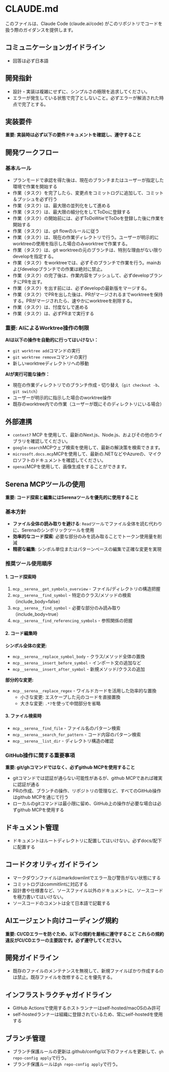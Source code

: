 # CLAUDE.md

このファイルは、Claude Code (claude.ai/code) がこのリポジトリでコードを扱う際のガイダンスを提供します。

## コミュニケーションガイドライン

- 回答は必ず日本語

## 開発指針

- 設計・実装は複雑にせずに、シンプルさの極限を追求してください。
- エラーが発生している状態で完了としないこと。必ずエラーが解消された時点で完了とする。

## 実装要件

**重要: 実装時は必ず以下の要件ドキュメントを確認し、遵守すること**

## 開発ワークフロー

### 基本ルール

- プランモードで承認を得た後は、現在のブランチまたはユーザーが指定した環境で作業を開始する
- 作業（タスク）を完了したら、変更点をコミットログに追加して、コミット＆プッシュを必ず行う
- 作業（タスク）は、最大限の並列化をして進める
- 作業（タスク）は、最大限の細分化をしてToDoに登録する
- 作業（タスク）の開始前には、必ずToDoWtieでToDoを登録した後に作業を開始する
- 作業（タスク）は、git flowのルールに従う
- 作業（タスク）は、現在の作業ディレクトリで行う。ユーザーが明示的にworktreeの使用を指示した場合のみworktreeで作業する。
- 作業（タスク）は、git worktreeの元のブランチは、特別な理由がない限りdevelopを指定する。
- 作業（タスク）をworktreeでは、必ずそのブランチで作業を行う。mainおよびdevelopブランチでの作業は絶対に禁止。
- 作業（タスク）の完了後は、作業内容をプッシュして、必ずdevelopブランチにPRを出す。
- 作業（タスク）を出す前には、必ずdevelopの最新版をマージする。
- 作業（タスク）でPRを出した後は、PRがマージされるまでworktreeを保持する。PRがマージされたら、速やかにworktreeを削除する。
- 作業（タスク）は、忖度なしで進める
- 作業（タスク）は、必ずPRまで実行する

### 重要: AIによるWorktree操作の制限

**AIは以下の操作を自動的に行ってはいけない：**
- `git worktree add`コマンドの実行
- `git worktree remove`コマンドの実行
- 新しいworktreeディレクトリへの移動

**AIが実行可能な操作：**
- 現在の作業ディレクトリでのブランチ作成・切り替え（`git checkout -b`、`git switch`）
- ユーザーが明示的に指示した場合のworktree操作
- 既存のworktree内での作業（ユーザーが既にそのディレクトリにいる場合）

## 外部連携

- `context7` MCP を使用して、最新のNext.js、Node.js、およびその他のライブラリを確認してください。
- `google-search`MCPウェブ検索を使用して、最新の解決策を検索できます。
- `microsoft.docs.mcp`MCPを使用して、最新の.NETなどやAzureの、マイクロソフトのドキュメントを確認してください。
- `openai`MCPを使用して、画像生成をすることができます。

## Serena MCPツールの使用

**重要: コード探索と編集にはSerenaツールを優先的に使用すること**

### 基本方針
- **ファイル全体の読み取りを避ける**: `Read`ツールでファイル全体を読む代わりに、Serenaのシンボリックツールを使用
- **効率的なコード探索**: 必要な部分のみを読み取ることでトークン使用量を削減
- **精密な編集**: シンボル単位またはパターンベースの編集で正確な変更を実現

### 推奨ツール使用順序

#### 1. コード探索時
1. `mcp__serena__get_symbols_overview` - ファイル/ディレクトリの構造把握
2. `mcp__serena__find_symbol` - 特定のクラス/メソッドの検索（include_body=false）
3. `mcp__serena__find_symbol` - 必要な部分のみ読み取り（include_body=true）
4. `mcp__serena__find_referencing_symbols` - 参照関係の把握

#### 2. コード編集時
**シンボル全体の変更:**
- `mcp__serena__replace_symbol_body` - クラス/メソッド全体の置換
- `mcp__serena__insert_before_symbol` - インポート文の追加など
- `mcp__serena__insert_after_symbol` - 新規メソッド/クラスの追加

**部分的な変更:**
- `mcp__serena__replace_regex` - ワイルドカードを活用した効率的な置換
  - 小さな変更: エスケープした元のコードを直接置換
  - 大きな変更: `.*?`を使って中間部分を省略

#### 3. ファイル検索時
- `mcp__serena__find_file` - ファイル名のパターン検索
- `mcp__serena__search_for_pattern` - コード内容のパターン検索
- `mcp__serena__list_dir` - ディレクトリ構造の確認

### GitHub操作に関する重要事項

**重要: git/ghコマンドではなく、必ずgithub MCPを使用すること**

- gitコマンドでは認証が通らない可能性があるが、github MCPであれば確実に認証が通る
- PRの作成、ブランチの操作、リポジトリの管理など、すべてのGitHub操作はgithub MCPを通じて行う
- ローカルのgitコマンドは最小限に留め、GitHub上の操作が必要な場合は必ずgithub MCPを使用する

## ドキュメント管理

- ドキュメントはルートディレクトリに配置してはいけない。必ずdocs/配下に配置する

## コードクオリティガイドライン

- マークダウンファイルはmarkdownlintでエラー及び警告がない状態にする
- コミットログはcommitlintに対応する
- 設計書や仕様書など、ソースファイル以外のドキュメントに、ソースコードを極力書いてはいけない。
- ソースコードのコメントは全て日本語で記載する

## AIエージェント向けコーディング規約

**重要: CI/CDエラーを防ぐため、以下の規約を厳格に遵守すること**
**これらの規約違反がCI/CDエラーの主要因です。必ず遵守してください。**

## 開発ガイドライン

- 既存のファイルのメンテナンスを無視して、新規ファイルばかり作成するのは禁止。既存ファイルを改修することを優先する。

## インフラストラクチャガイドライン

- GitHub Actionsで使用するホストランナーはself-hosted/macOSのみ許可
- self-hostedランナーは組織に登録されているため、常にself-hostedを使用する

## ブランチ管理

- ブランチ保護ルールの更新は.github/config/以下のファイルを更新して、`gh repo-config apply`で行う。
- ブランチ保護ルールは`gh repo-config apply`で行う。

